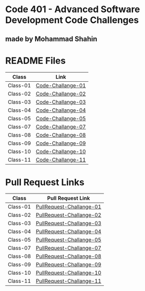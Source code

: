 # Code 401 - Advanced Software Development Code Challenges
## made by Mohammad Shahin

# README Files
|   Class     |     Link    |
| ----------- | ----------- |
|  Class-01   | [Code-Challange-01](https://github.com/Mohammad-Shahin23/data-structures-and-algorithms./blob/main/reverce_array/README.md) |
|  Class-02   | [Code-Challange-02](https://github.com/Mohammad-Shahin23/data-structures-and-algorithms./blob/main/array-insert-shift/README.md) |
|  Class-03   | [Code-Challange-03](https://github.com/Mohammad-Shahin23/data-structures-and-algorithms./blob/main/array-binary-search/array-binary-search%20.md) |
|  Class-04   | [Code-Challange-04](https://github.com/Mohammad-Shahin23/data-structures-and-algorithms./blob/main/Sum_matrixs/Sum_matrixs.md) |
|  Class-05   | [Code-Challange-05](https://github.com/Mohammad-Shahin23/data-structures-and-algorithms./blob/main/linked_list1/linked-list.md) |
|  Class-07   | [Code-Challange-07](https://github.com/Mohammad-Shahin23/data-structures-and-algorithms./blob/main/linked_list1/linked_list_kth.md) |
|  Class-08   | [Code-Challange-08](https://github.com/Mohammad-Shahin23/data-structures-and-algorithms./blob/main/linked_list1/linked_list_zip.md)|
|  Class-09   | [Code-Challange-09](https://github.com/Mohammad-Shahin23/data-structures-and-algorithms./blob/main/Interview/palindrome_LinkedList.md) |
|  Class-10   | [Code-Challange-10](https://github.com/Mohammad-Shahin23/data-structures-and-algorithms./blob/main/stack_and_queue/stack_and_queue.md) |
|  Class-11   | [Code-Challange-11](https://github.com/Mohammad-Shahin23/data-structures-and-algorithms./blob/main/stack_and_queue/pseudo.md) |







# Pull Request Links


|   Class     |     Pull Request Link    |
| ----------- | ----------- |            
|  Class-01   | [PullRequest-Challange-01](https://github.com/Mohammad-Shahin23/data-structures-and-algorithms./pull/1) |
|  Class-02   | [PullRequest-Challange-02](https://github.com/Mohammad-Shahin23/data-structures-and-algorithms./pull/4) |
|  Class-03   | [PullRequest-Challange-03](https://github.com/Mohammad-Shahin23/data-structures-and-algorithms./pull/6) |
|  Class-04   | [PullRequest-Challange-04](https://github.com/Mohammad-Shahin23/data-structures-and-algorithms./pull/8) |
|  Class-05   | [PullRequest-Challange-05](https://github.com/Mohammad-Shahin23/data-structures-and-algorithms./pull/11) |
|  Class-07   | [PullRequest-Challange-07](https://github.com/Mohammad-Shahin23/data-structures-and-algorithms./pull/18/) |
|  Class-08   | [PullRequest-Challange-08](https://github.com/Mohammad-Shahin23/data-structures-and-algorithms./pull/19) |
|  Class-09   | [PullRequest-Challange-09](https://github.com/Mohammad-Shahin23/data-structures-and-algorithms./pull/16) |
|  Class-10   | [PullRequest-Challange-10](https://github.com/Mohammad-Shahin23/data-structures-and-algorithms./pull/17) |
|  Class-11   | [PullRequest-Challange-11](https://github.com/Mohammad-Shahin23/data-structures-and-algorithms./pull/22/) |




